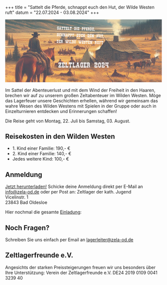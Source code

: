+++
title = "Sattelt die Pferde, schnappt euch den Hut, der Wilde Westen ruft"
datum = "22.07.2024 - 03.08.2024"
+++

![](cover2024.png)

Im Sattel der Abenteuerlust und mit dem Wind der Freiheit in den Haaren, brechen wir auf zu unserem großen Zeltabenteuer im Wilden Westen. Möge das Lagerfeuer unsere Geschichten erhellen, während wir gemeinsam das wahre Wesen des Wilden Westens mit Spielen in der Gruppe oder auch in Einzelturnieren entdecken und Erinnerungen schaffen!

Die Reise geht von Montag, 22. Juli bis Samstag, 03. August.

## Reisekosten in den Wilden Westen
- 1\. Kind einer Familie: 190,- €
- 2\. Kind einer Familie: 140,- €
- Jedes weitere Kind: 100,- €

## Anmeldung
[Jetzt herunterladen!](./Anmeldung-2024.pdf)
Schicke deine Anmeldung direkt per E-Mail an info@zela-od.de
oder per Post an:
Zeltlager der kath. Jugend  
Vicelinstr. 1  
23843 Bad Oldesloe

Hier nochmal die gesamte [Einladung](./Einladung-Zeltlager-2024.pdf):  


## Noch Fragen?
Schreiben Sie uns einfach per Email an lagerleiter@zela-od.de  


## Zeltlagerfreunde e.V.
Angesichts der starken Preissteigerungen freuen wir uns besonders über Ihre Unterstützung:
Verein der Zeltlagerfreunde e.V.
DE24 2019 0109 0041 3239 40
